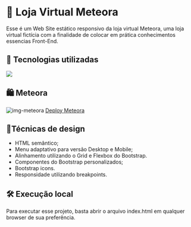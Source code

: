 # 👕 Loja Virtual Meteora
Esse é um Web Site estático responsivo da loja virtual Meteora, uma loja virtual fictícia com a finalidade de colocar em prática conhecimentos essencias Front-End.

## 🚀 Tecnologias utilizadas
<div>
    <a href="https://skillicons.dev">
        <img src="https://skillicons.dev/icons?i=html,css,bootstrap"/>
    </a>
</div>

## 🛍️ Meteora
![img-meteora](https://github.com/user-attachments/assets/900b2c6a-a7a4-463b-b10d-5f7ddd3eceb9)
[Deploy Meteora](https://arthurscarpin.github.io/loja-virtual-meteora/)

## 👖Técnicas de design
- HTML semântico;
- Menu adaptativo para versão Desktop e Mobile;
- Alinhamento utilizando o Grid e Flexbox do Bootstrap.
- Componentes do Bootstrap personalizados;
- Bootstrap icons.
- Responsidade utilizando breakpoints.

## 🛠️ Execução local
Para executar esse projeto, basta abrir o arquivo index.html em qualquer browser de sua preferência.
